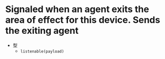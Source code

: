 # Signaled when an agent exits the area of effect for this device. Sends the exiting agent

- 型
  - `listenable(payload)`
